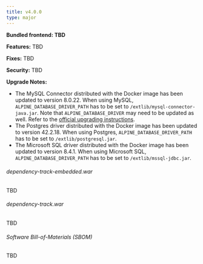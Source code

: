 ```yaml
---
title: v4.0.0
type: major
---
```


**Bundled frontend: TBD**

**Features:**
TBD

**Fixes:**
TBD

**Security:**
TBD

**Upgrade Notes:**
* The MySQL Connector distributed with the Docker image has been updated to version 8.0.22. When using MySQL, `ALPINE_DATABASE_DRIVER_PATH` has to be set to `/extlib/mysql-connector-java.jar`. Note that `ALPINE_DATABASE_DRIVER` may need to be updated as well. Refer to the [official upgrading instructions](https://dev.mysql.com/doc/connector-j/8.0/en/connector-j-upgrading-to-8.0.html).
* The Postgres driver distributed with the Docker image has been updated to version 42.2.18. When using Postgres, `ALPINE_DATABASE_DRIVER_PATH` has to be set to `/extlib/postgresql.jar`.
* The Microsoft SQL driver distributed with the Docker image has been updated to version 8.4.1. When using Microsoft SQL, `ALPINE_DATABASE_DRIVER_PATH` has to be set to `/extlib/mssql-jdbc.jar`.

###### dependency-track-embedded.war

TBD

###### dependency-track.war

TBD

###### Software Bill-of-Materials (SBOM) ######

TBD
